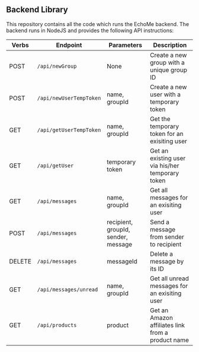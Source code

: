 ## Backend Library

This repository contains all the code which runs the
EchoMe backend.  The backend runs in NodeJS and provides
the following API instructions:

| Verbs | Endpoint | Parameters | Description |
| ----- | -------- | ---------- | ----------- |
| POST | `/api/newGroup` | None | Create a new group with a unique group ID |
| POST | `/api/newUserTempToken` | name, groupId | Create a new user with a temporary token |
| GET | `/api/getUserTempToken` | name, groupId | Get the temporary token for an exisiting user |
| GET | `/api/getUser` | temporary token | Get an existing user via his/her temporary token |
| GET | `/api/messages` | name, groupId | Get all messages for an exisiting user |
| POST | `/api/messages` | recipient, groupId, sender, message | Send a message from sender to recipient |
| DELETE | `/api/messages` | messageId | Delete a message by its ID |
| GET | `/api/messages/unread` | name, groupId | Get all unread messages for an exisiting user |
| GET | `/api/products` | product | Get an Amazon affiliates link from a product name |
